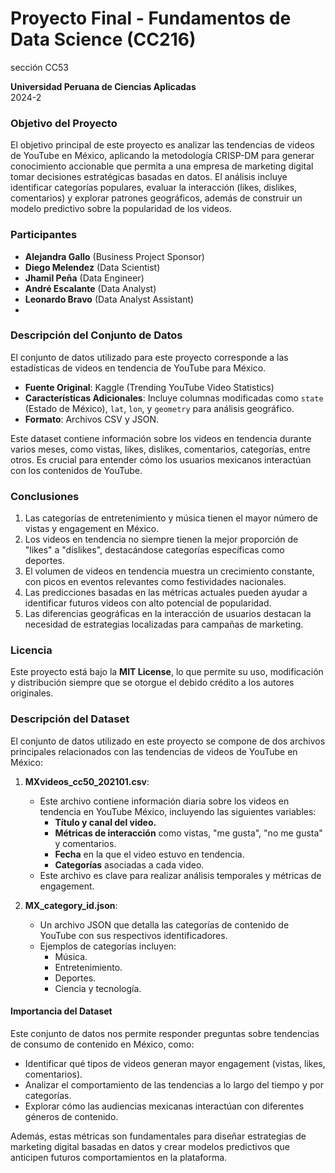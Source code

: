 # Proyecto Final - Fundamentos de Data Science (CC216)
sección CC53

**Universidad Peruana de Ciencias Aplicadas**  
2024-2  

### Objetivo del Proyecto
El objetivo principal de este proyecto es analizar las tendencias de videos de YouTube en México, aplicando la metodología CRISP-DM para generar conocimiento accionable que permita a una empresa de marketing digital tomar decisiones estratégicas basadas en datos. El análisis incluye identificar categorías populares, evaluar la interacción (likes, dislikes, comentarios) y explorar patrones geográficos, además de construir un modelo predictivo sobre la popularidad de los videos.

### Participantes
- **Alejandra Gallo** (Business Project Sponsor)  
- **Diego Melendez** (Data Scientist)  
- **Jhamil Peña** (Data Engineer)  
- **André Escalante** (Data Analyst)
- **Leonardo Bravo** (Data Analyst Assistant)
- 
### Descripción del Conjunto de Datos
El conjunto de datos utilizado para este proyecto corresponde a las estadísticas de videos en tendencia de YouTube para México.  
- **Fuente Original**: Kaggle (Trending YouTube Video Statistics)  
- **Características Adicionales**: Incluye columnas modificadas como `state` (Estado de México), `lat`, `lon`, y `geometry` para análisis geográfico.  
- **Formato**: Archivos CSV y JSON.  

Este dataset contiene información sobre los videos en tendencia durante varios meses, como vistas, likes, dislikes, comentarios, categorías, entre otros. Es crucial para entender cómo los usuarios mexicanos interactúan con los contenidos de YouTube.

### Conclusiones
1. Las categorías de entretenimiento y música tienen el mayor número de vistas y engagement en México.
2. Los videos en tendencia no siempre tienen la mejor proporción de "likes" a "dislikes", destacándose categorías específicas como deportes.
3. El volumen de videos en tendencia muestra un crecimiento constante, con picos en eventos relevantes como festividades nacionales.
4. Las predicciones basadas en las métricas actuales pueden ayudar a identificar futuros videos con alto potencial de popularidad.
5. Las diferencias geográficas en la interacción de usuarios destacan la necesidad de estrategias localizadas para campañas de marketing.

### Licencia
Este proyecto está bajo la **MIT License**, lo que permite su uso, modificación y distribución siempre que se otorgue el debido crédito a los autores originales.

### Descripción del Dataset

El conjunto de datos utilizado en este proyecto se compone de dos archivos principales relacionados con las tendencias de videos de YouTube en México:

1. **MXvideos_cc50_202101.csv**:  
   - Este archivo contiene información diaria sobre los videos en tendencia en YouTube México, incluyendo las siguientes variables:  
     - **Título y canal del video.**  
     - **Métricas de interacción** como vistas, "me gusta", "no me gusta" y comentarios.  
     - **Fecha** en la que el video estuvo en tendencia.  
     - **Categorías** asociadas a cada video.  
   - Este archivo es clave para realizar análisis temporales y métricas de engagement.

2. **MX_category_id.json**:  
   - Un archivo JSON que detalla las categorías de contenido de YouTube con sus respectivos identificadores.  
   - Ejemplos de categorías incluyen:  
     - Música.  
     - Entretenimiento.  
     - Deportes.  
     - Ciencia y tecnología.  

#### **Importancia del Dataset**  
Este conjunto de datos nos permite responder preguntas sobre tendencias de consumo de contenido en México, como:
- Identificar qué tipos de videos generan mayor engagement (vistas, likes, comentarios).  
- Analizar el comportamiento de las tendencias a lo largo del tiempo y por categorías.  
- Explorar cómo las audiencias mexicanas interactúan con diferentes géneros de contenido.  

Además, estas métricas son fundamentales para diseñar estrategias de marketing digital basadas en datos y crear modelos predictivos que anticipen futuros comportamientos en la plataforma.  

